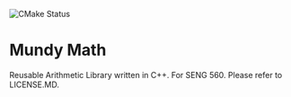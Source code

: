 ![CMake Status](https://github.com/jpschafer/mundy-math/actions/workflows/cmake.yml/badge.svg)


# Mundy Math
Reusable Arithmetic Library written in C++. For SENG 560. Please refer to LICENSE.MD.
